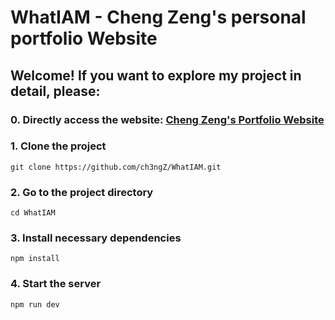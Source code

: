 # WhatIAM - Cheng Zeng's personal portfolio Website

## Welcome! If you want to explore my project in detail, please:

### 0. Directly access the website: [Cheng Zeng's Portfolio Website](https://www.chengzeng.dev/)

### 1. Clone the project

```
git clone https://github.com/ch3ngZ/WhatIAM.git
```

### 2. Go to the project directory

```
cd WhatIAM
```

### 3. Install necessary dependencies

```
npm install
```

### 4. Start the server

```
npm run dev
```
